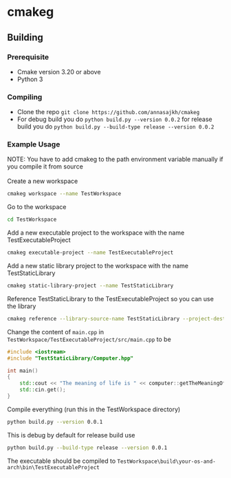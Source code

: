 # cmakeg

## Building

### Prerequisite 
- Cmake version 3.20 or above
- Python 3

### Compiling
- Clone the repo `git clone https://github.com/annasajkh/cmakeg`
- For debug build you do `python build.py --version 0.0.2` for release build you do `python build.py --build-type release --version 0.0.2`

### Example Usage
NOTE: You have to add cmakeg to the path environment variable manually if you compile it from source<br><br>
Create a new workspace
```bash
cmakeg workspace --name TestWorkspace
```
Go to the workspace
```bash
cd TestWorkspace
```
Add a new executable project to the workspace with the name TestExecutableProject
```bash
cmakeg executable-project --name TestExecutableProject
```
Add a new static library project to the workspace with the name TestStaticLibrary
```bash
cmakeg static-library-project --name TestStaticLibrary
```
Reference TestStaticLibrary to the TestExecutableProject so you can use the library
```bash
cmakeg reference --library-source-name TestStaticLibrary --project-destination-name TestExecutableProject
```
Change the content of `main.cpp` in `TestWorkspace/TestExecutableProject/src/main.cpp` to be
```cpp
#include <iostream>
#include "TestStaticLibrary/Computer.hpp"

int main()
{
    std::cout << "The meaning of life is " << computer::getTheMeaningOfLife() << "\n";
    std::cin.get();
}
```
Compile everything (run this in the TestWorkspace directory)
```bash
python build.py --version 0.0.1
```
This is debug by default for release build use
```bash
python build.py --build-type release --version 0.0.1
```
The executable should be compiled to `TestWorkspace\build\your-os-and-arch\bin\TestExecutableProject`